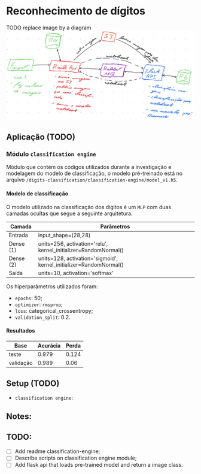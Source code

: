 # Reconhecimento de dígitos

TODO replace image by a diagram
![Arquitetura](./docs/arc.png)


## Aplicação (TODO)

### Módulo `classification engine`
Módulo que contém os códigos utilizados durante a investigação e modelagem do modelo de classificação, o modelo pré-treinado está no arquivo `/digits-classification/classification-engine/model_v1.h5`.

#### Modelo de classificação
O modelo utilizado na classificação dos dígitos é um `MLP` com duas camadas ocultas que segue a seguinte arquitetura.

| Camada    | Parâmetros                                                         |
|-----------|--------------------------------------------------------------------|
| Entrada   | input_shape=(28,28)                                                |
| Dense (1) | units=256, activation='relu', kernel_initializer=RandomNormal()    |
| Dense (2) | units=128, activation='sigmoid', kernel_initializer=RandomNormal() |
| Saída     | units=10, activation='softmax'

Os hiperparâmetros utilizados foram:
  - `epochs`: 50;
  - `optimizer`: `rmsprop`;
  - `loss`: categorical_crossentropy;
  - `validation_split`: 0.2.

#### Resultados

| Base      | Acurácia | Perda |
|-----------|----------|-------|
| teste     | 0.979    | 0.124 |
| validação | 0.989    | 0.06  |

## Setup (TODO)
  - `classification engine`:

## Notes:

## TODO:
  - [ ] Add readme classification-engine;
  - [ ] Describe scripts on classification engine module;
  - [ ] Add flask api that loads pre-trained model and return a image class.
